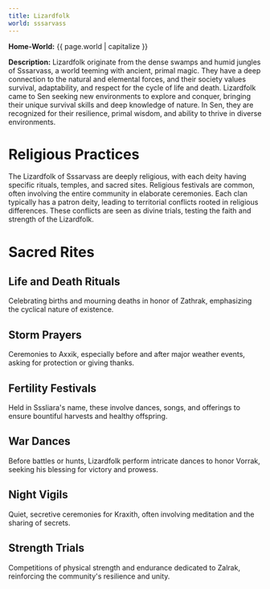 ```yaml
---
title: Lizardfolk
world: sssarvass
---
```


**Home-World:** {{ page.world | capitalize }}

**Description:** Lizardfolk originate from the dense swamps and humid jungles of Sssarvass, a world teeming with ancient, primal magic. They have a deep connection to the natural and elemental forces, and their society values survival, adaptability, and respect for the cycle of life and death. Lizardfolk came to Sen seeking new environments to explore and conquer, bringing their unique survival skills and deep knowledge of nature. In Sen, they are recognized for their resilience, primal wisdom, and ability to thrive in diverse environments.

<!--more-->

# Religious Practices
The Lizardfolk of Sssarvass are deeply religious, with each deity having specific rituals, temples, and sacred sites. Religious festivals are common, often involving the entire community in elaborate ceremonies. Each clan typically has a patron deity, leading to territorial conflicts rooted in religious differences. These conflicts are seen as divine trials, testing the faith and strength of the Lizardfolk.

# Sacred Rites

## Life and Death Rituals
Celebrating births and mourning deaths in honor of Zathrak, emphasizing the cyclical nature of existence.

## Storm Prayers 
Ceremonies to Axxik, especially before and after major weather events, asking for protection or giving thanks.

## Fertility Festivals
Held in Sssliara's name, these involve dances, songs, and offerings to ensure bountiful harvests and healthy offspring.

## War Dances 
Before battles or hunts, Lizardfolk perform intricate dances to honor Vorrak, seeking his blessing for victory and prowess.

## Night Vigils 
Quiet, secretive ceremonies for Kraxith, often involving meditation and the sharing of secrets.

## Strength Trials
Competitions of physical strength and endurance dedicated to Zalrak, reinforcing the community's resilience and unity.